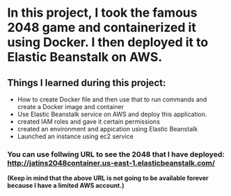 # In this project, I took the famous 2048 game and containerized it using Docker. I then deployed it to Elastic Beanstalk on AWS.

## Things I learned during this project:
* How to create Docker file and then use that to run commands and create a Docker image and container
* Use Elastic Beanstalk service on AWS and deploy this application. 
* created IAM roles and gave it certain permissions
* created an environment and appication using Elastic Beanstalk
* Launched an instance using ec2 service


### You can use follwing URL to see the 2048 that I have deployed: http://jatins2048container.us-east-1.elasticbeanstalk.com/
**(Keep in mind that the above URL is not going to be available forever because I have a limited AWS account.)**
